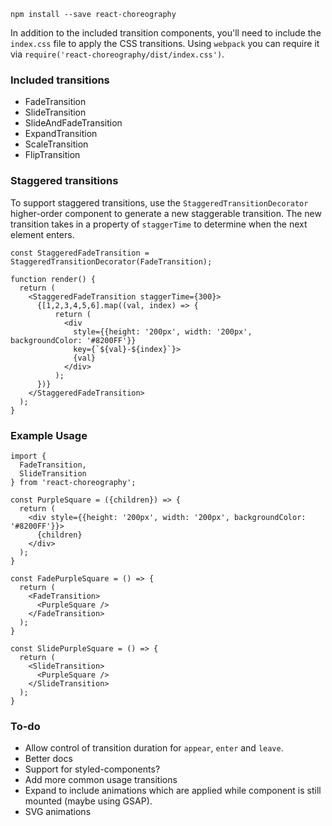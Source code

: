 `npm install --save react-choreography`

In addition to the included transition components, you'll need to include the `index.css` file to apply the CSS transitions. Using `webpack` you can require it via `require('react-choreography/dist/index.css')`.

### Included transitions
- FadeTransition
- SlideTransition
- SlideAndFadeTransition
- ExpandTransition
- ScaleTransition
- FlipTransition

### Staggered transitions
To support staggered transitions, use the `StaggeredTransitionDecorator` higher-order component to generate a new staggerable transition. The new transition takes in a property of `staggerTime` to determine when the next element enters.

```
const StaggeredFadeTransition = StaggeredTransitionDecorator(FadeTransition);

function render() {
  return (
    <StaggeredFadeTransition staggerTime={300}>
      {[1,2,3,4,5,6].map((val, index) => {
          return (
            <div
              style={{height: '200px', width: '200px', backgroundColor: '#8200FF'}}
              key={`${val}-${index}`}>
              {val}
            </div>
          );
      })}
    </StaggeredFadeTransition>
  );
}
```

### Example Usage

```
import {
  FadeTransition,
  SlideTransition
} from 'react-choreography';

const PurpleSquare = ({children}) => {
  return (
    <div style={{height: '200px', width: '200px', backgroundColor: '#8200FF'}}>
      {children}
    </div>
  );
}

const FadePurpleSquare = () => {
  return (
    <FadeTransition>
      <PurpleSquare />
    </FadeTransition>
  );
}

const SlidePurpleSquare = () => {
  return (
    <SlideTransition>
      <PurpleSquare />
    </SlideTransition>
  );
}
```

### To-do
- Allow control of transition duration for `appear`, `enter` and `leave`.
- Better docs
- Support for styled-components?
- Add more common usage transitions
- Expand to include animations which are applied while component is still mounted (maybe using GSAP).
- SVG animations
